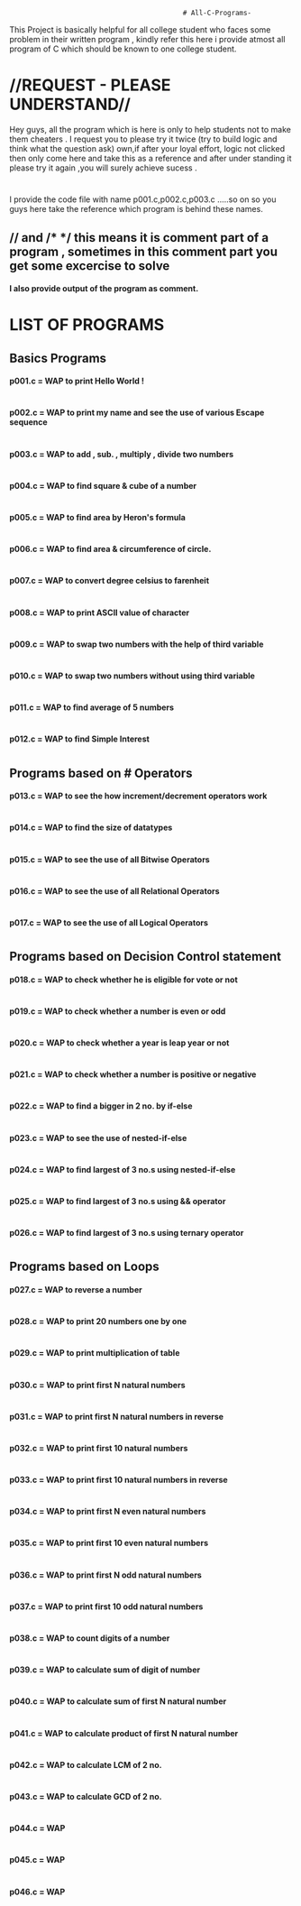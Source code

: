 		                                       # All-C-Programs-
This Project is basically helpful for all college student who faces some problem in their written program , kindly refer this here i provide atmost all program of C  which should be known to one college student. 

# //REQUEST -  PLEASE UNDERSTAND//
Hey guys, all the program which is here is only to help students not to make them cheaters . I request you to please try it twice (try to build logic and think what the question ask) own,if after your loyal effort, logic not clicked then only come here and take this as a reference and after under standing it please try it again ,you will surely achieve sucess .

#
I provide the code file with name p001.c,p002.c,p003.c .....so on so you guys here take the reference which program is behind these names.

 
## // and /* */ this means it is comment part of a program , sometimes in this comment part you get some excercise to solve  


#### I also provide output of the program  as comment.

# LIST OF PROGRAMS

## Basics Programs

#### p001.c =    WAP to print Hello World !
#
#### p002.c =    WAP to print my name and see the use of various Escape sequence
#
#### p003.c =    WAP to add , sub. , multiply , divide two numbers
#
#### p004.c =    WAP to find square & cube of a number
#
#### p005.c =    WAP to find area by Heron's formula
#
#### p006.c =    WAP to find area & circumference of circle.
#
#### p007.c =    WAP to convert degree celsius to farenheit
#
#### p008.c =    WAP to print ASCII value of character
#
#### p009.c =    WAP to swap two numbers with the help of third variable
#
#### p010.c =   WAP to swap two numbers without using  third variable
#
#### p011.c =   WAP to find average of 5 numbers
#
#### p012.c =   WAP to find Simple Interest 
#
## Programs  based on # Operators

#### p013.c =   WAP to see the how increment/decrement operators work 
#
#### p014.c =   WAP to find the size of datatypes
#
#### p015.c =   WAP to see the use of all Bitwise Operators
#
#### p016.c =   WAP to see the use of all Relational Operators
#
#### p017.c =   WAP to see the use of all Logical Operators
#
## Programs based on Decision Control statement

#### p018.c =   WAP to check whether he is eligible for vote or not 
#
#### p019.c =   WAP to check whether a number is even or odd 
#
#### p020.c =   WAP to check whether a year is leap year or not 
#
#### p021.c =   WAP to check whether a number is positive or negative
#
#### p022.c =   WAP to find a bigger in 2 no. by if-else  
#
#### p023.c =   WAP to see the use of nested-if-else  
#
#### p024.c =   WAP to find largest of 3 no.s using nested-if-else 
#
#### p025.c =   WAP to find largest of 3 no.s using && operator 
#
#### p026.c =   WAP to find largest of 3 no.s using ternary operator
#
## Programs based on Loops

#### p027.c =   WAP to reverse a number
#
#### p028.c =   WAP to print 20 numbers one by one
#
#### p029.c =   WAP to print multiplication of table 
#
#### p030.c =   WAP to print first N natural numbers
#
#### p031.c =   WAP to print first N natural numbers in reverse
#
#### p032.c =   WAP to print first 10 natural numbers
#
#### p033.c =   WAP to print first 10 natural numbers in reverse
#
#### p034.c =   WAP to print first N even natural numbers
#
#### p035.c =   WAP to print first 10 even natural numbers
#
#### p036.c =   WAP to print first N odd natural numbers
#
#### p037.c =   WAP to print first 10 odd natural numbers
#
#### p038.c =   WAP to count digits of a number
#
#### p039.c =   WAP to calculate sum of digit of number
#
#### p040.c =   WAP to calculate sum of first N natural number
#
#### p041.c =   WAP to calculate product of first N natural number
#
#### p042.c =   WAP to calculate LCM of 2 no.
#
#### p043.c =   WAP to calculate GCD of 2 no.
#
#### p044.c =   WAP 
#
#### p045.c =   WAP
#
#### p046.c =   WAP
#
